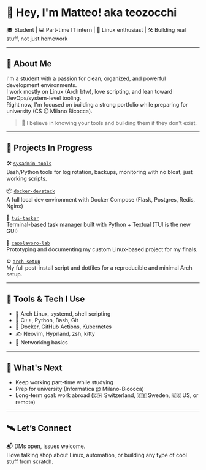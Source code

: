 # 👋 Hey, I'm Matteo! aka teozocchi

🎓 Student | 💻 Part-time IT intern | 🐧 Linux enthusiast | 🛠 Building real stuff, not just homework

---

## 🧠 About Me

I'm a student with a passion for clean, organized, and powerful development environments.  
I work mostly on Linux (Arch btw), love scripting, and lean toward DevOps/system-level tooling.  
Right now, I'm focused on building a strong portfolio while preparing for university (CS @ Milano Bicocca).

> 🔧 I believe in knowing your tools and building them if they don't exist.

---

## 🚧 Projects In Progress

🛠 [`sysadmin-tools`](https://github.com/teozocchi/sysadmin-tools)  
Bash/Python tools for log rotation, backups, monitoring with no bloat, just working scripts.

📦 [`docker-devstack`](https://github.com/teozocchi/docker-devstack)  
A full local dev environment with Docker Compose (Flask, Postgres, Redis, Nginx)

📜 [`tui-tasker`](https://github.com/teozocchi/tui-tasker)  
Terminal-based task manager built with Python + Textual (TUI is the new GUI)

🎯 [`capolavoro-lab`](https://github.com/teozocchi/capolavoro-lab)  
Prototyping and documenting my custom Linux-based project for my finals.

⚙️ [`arch-setup`](https://github.com/teozocchi/arch-setup)  
My full post-install script and dotfiles for a reproducible and minimal Arch setup.

---

## 🧰 Tools & Tech I Use

- 🐧 Arch Linux, systemd, shell scripting
- 🐍 C++, Python, Bash, Git
- 🐳 Docker, GitHub Actions, Kubernetes
- ✍️ Neovim, Hyprland, zsh, kitty
- 📡 Networking basics

---

## 🎯 What's Next

- Keep working part-time while studying  
- Prep for university (Informatica @ Milano-Bicocca)  
- Long-term goal: work abroad (🇨🇭 Switzerland, 🇸🇪 Sweden, 🇺🇸 US, or remote)

---

## 🛰️ Let’s Connect

📬 DMs open, issues welcome.  
I love talking shop about Linux, automation, or building any type of cool stuff from scratch.
